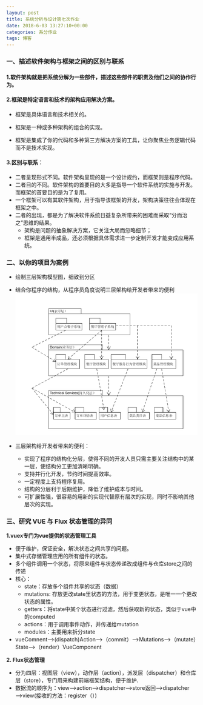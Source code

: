```yaml
---
layout: post
title: 系统分析与设计第七次作业
date: 2018-6-03 13:27:10+00:00
categories: 系分作业
tags: 博客
---
```


### 一、描述软件架构与框架之间的区别与联系
#### 1.软件架构就是把系统分解为一些部件，描述这些部件的职责及他们之间的协作行为。
#### 2.框架是特定语言和技术的架构应用解决方案。
- 框架是具体语言和技术相关的。

- 框架是一种或多种架构的组合的实现。

- 框架是集成了你的代码和多种第三方解决方案的工具，让你聚焦业务逻辑代码而不是技术实现。

#### 3.区别与联系：
- 二者呈现形式不同。软件架构呈现的是一个设计规约，而框架则是程序代码。
- 二者目的不同。软件架构的首要目的大多是指导一个软件系统的实施与开发。而框架的首要目的是为了复用。
- 一个框架可以有其软件架构，用于指导该框架的开发，架构决策往往会体现在框架之中。
- 二者的出现，都是为了解决软件系统日益复杂所带来的困难而采取“分而治之”思维的结果。
  - 架构是问题的抽象解决方案，它关注大局而忽略细节；
  - 框架是通用半成品，还必须根据具体需求进一步定制开发才能变成应用系统。
  
### 二、以你的项目为案例
- 绘制三层架构模型图，细致到分区
- 结合你程序的结构，从程序员角度说明三层架构给开发者带来的便利
![](https://github.com/south270/south270.github.io/blob/master/image/h7/%E4%B8%89%E5%B1%82%E6%9E%B6%E6%9E%84%E5%9B%BE.png?raw=true)

- 三层架构给开发者带来的便利：
  - 实现了程序的结构化分层，使得不同的开发人员只需主要关注结构中的某一层，使结构分工更加清晰明确。
  - 支持并行化开发，节约时间提高效率。
  - 一定程度上支持程序复用。
  - 结构的分层利于后期维护，降低了维护成本与时间。
  - 可扩展性强，很容易的用新的实现代替原有层次的实现，同时不影响其他层次的实现。
  
### 三、研究 VUE 与 Flux 状态管理的异同

**1.vuex专门为vue提供的状态管理工具**

- 便于维护，保证安全，解决状态之间共享的问题。
- 集中式存储管理应用的所有组件的状态。
- 多个组件调用一个状态，将原来组件与状态传递改成组件与仓库store之间的传递
- 核心：
  - state：存放多个组件共享的状态（数据）
  - mutations: 存放更改state里状态的方法，用于变更状态，是唯一一个更改状态的属性。
  - getters：将state中某个状态进行过滤，然后获取新的状态，类似于vue中的computed
  - actions：用于调用事件动作，并传递给mutation
  - modules：主要用来拆分state
 - vueComnent——>(dispatch)Action——>（commit）——>Mutations——>（mutate）State——>（render）VueComponent
 
 **2. Flux状态管理**
 
 - 分为四层：视图层（view），动作层（action），派发层（dispatcher）和仓库层（store），专门用来构建前端框架结构，便于维护.
 - 数据流的顺序为：view——>action——>dispatcher——>store返回——>dispatcher——>view(接收的方法：register（）)
